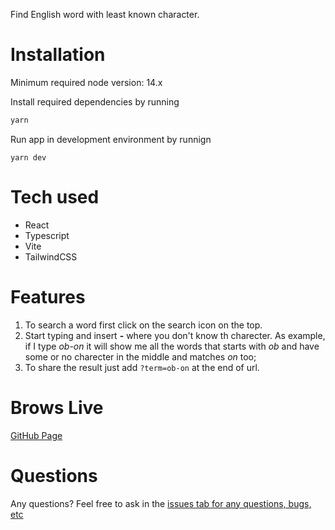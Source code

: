 Find English word with least known character.

# Installation
Minimum required node version: 14.x

Install required dependencies by running
```sh
yarn
```

Run app in development environment by runnign
```
yarn dev
```

# Tech used

 - React
 - Typescript
 - Vite
 - TailwindCSS

# Features

1. To search a word first click on the search icon on the top.
2. Start typing and insert **-** where you don't know th charecter. As example, if I type *ob-on* it will show me all the words that starts with *ob* and have some or no charecter in the middle and matches *on* too;
3. To share the result just add `?term=ob-on` at the end of url.

# Brows Live

[GitHub Page](https://hazzazbinfaiz.github.io/word-finder-web/)

# Questions
Any questions? Feel free to ask in the [issues tab for any questions, bugs, etc](https://github.com/HazzazBinFaiz/word-finder-web/issues)
